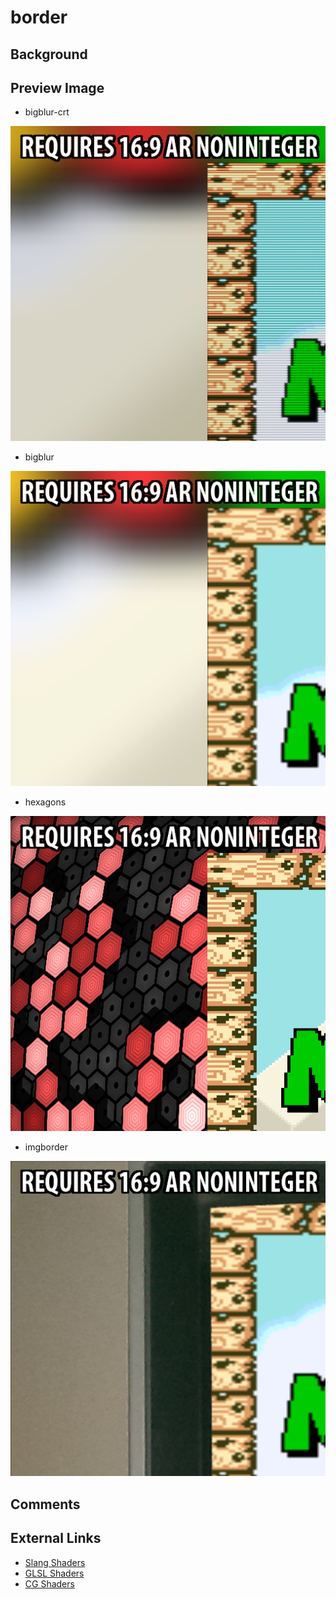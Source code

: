 # border

## Background

## Preview Image
* bigblur-crt

![bigblur-crt](images/border/bigblur-crt.png)

* bigblur

![bigblur](images/border/bigblur.png)

* hexagons

![hexagons](images/border/hexagons.png)

* imgborder

![imgborder](images/border/imgborder.png)


## Comments

## External Links

* [Slang Shaders](https://github.com/libretro/slang-shaders)
* [GLSL Shaders](https://github.com/libretro/glsl-shaders)  
* [CG Shaders](https://github.com/libretro/common-shaders)
